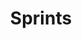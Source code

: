 ---
title: Sprints
permalink: /sprints/
class: sprints
layout: sprint
short-name: natl
order: 0
expandAllProblemStatements: true
---